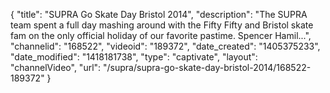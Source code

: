 {
    "title": "SUPRA Go Skate Day Bristol 2014",
    "description": "The SUPRA team spent a full day mashing around with the Fifty Fifty and Bristol skate fam on the only official holiday of our favorite pastime. Spencer Hamil...",
    "channelid": "168522",
    "videoid": "189372",
    "date_created": "1405375233",
    "date_modified": "1418181738",
    "type": "captivate",
    "layout": "channelVideo",
    "url": "\/supra\/supra-go-skate-day-bristol-2014\/168522-189372"
}